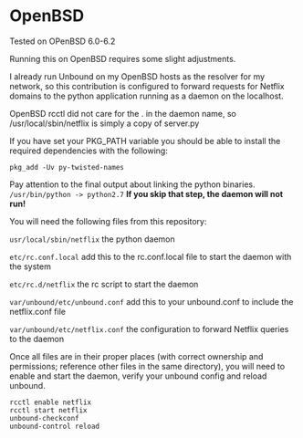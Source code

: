 # OpenBSD

Tested on OPenBSD 6.0-6.2

Running this on OpenBSD requires some slight adjustments.

I already run Unbound on my OpenBSD hosts as the resolver for my network, so this contribution is configured to forward requests for Netflix domains to the python application running as a daemon on the localhost.

OpenBSD rcctl did not care for the . in the daemon name, so /usr/local/sbin/netflix is simply a copy of server.py

If you have set your PKG_PATH variable you should be able to install the required dependencies with the following:

`pkg_add -Uv py-twisted-names`

Pay attention to the final output about linking the python binaries.
`/usr/bin/python -> python2.7`
**If you skip that step, the daemon will not run!**

You will need the following files from this repository:

`usr/local/sbin/netflix` the python daemon

`etc/rc.conf.local` add this to the rc.conf.local file to start the daemon with the system

`etc/rc.d/netflix` the rc script to start the daemon

`var/unbound/etc/unbound.conf` add this to your unbound.conf to include the netflix.conf file

`var/unbound/etc/netflix.conf` the configuration to forward Netflix queries to the daemon

Once all files are in their proper places (with correct ownership and permissions; reference other files in the same directory), you will need to enable and start the daemon, verify your unbound config and reload unbound.

```
rcctl enable netflix
rcctl start netflix
unbound-checkconf
unbound-control reload
```

